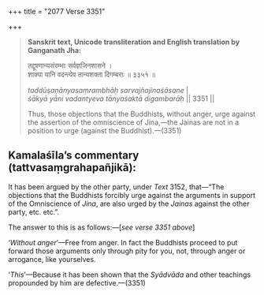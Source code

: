 +++
title = "2077 Verse 3351"

+++
> **Sanskrit text, Unicode transliteration and English translation by Ganganath Jha:** 
>
> तद्दूषणान्यसंरम्भाः सर्वज्ञजिनशासने ।  
> शाक्या यानि वदन्त्येव तान्यशक्ता दिगम्बराः ॥ ३३५१ ॥ 
>
> *taddūṣaṇānyasaṃrambhāḥ sarvajñajinaśāsane* \|  
> *śākyā yāni vadantyeva tānyaśaktā digambarāḥ* \|\| 3351 \|\| 
>
> Thus, those objections that the Buddhists, without anger, urge against the assertion of the omniscience of Jina,—the Jainas are not in a position to urge (against the Buddhist).—(3351)



## Kamalaśīla’s commentary (tattvasaṃgrahapañjikā):

It has been argued by the other party, under *Text* 3152, that—“The objections that the Buddhists forcibly urge against the arguments in support of the Omniscience of *Jina*, are also urged by the *Jainas* against the other party, etc. etc.”.

The answer to this is as follows:—[*see verse 3351 above*]

‘*Without anger*’—Free from anger. In fact the Buddhists proceed to put forward those arguments only through pity for you, not, through anger or arrogance, like yourselves.

‘*This*’—Because it has been shown that the *Syādvāda* and other teachings propounded by him are defective.—(3351)


